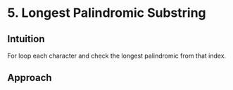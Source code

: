 # 5. Longest Palindromic Substring

## Intuition
For loop each character and check the longest palindromic from that index.

## Approach